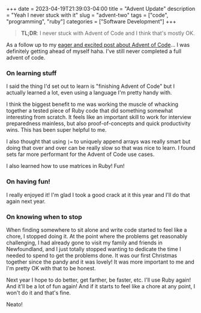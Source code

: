 +++
date = 2023-04-19T21:39:03-04:00
title = "Advent Update"
description = "Yeah I never stuck with it"
slug = "advent-two"
tags = ["code", "programming", "ruby"]
categories = ["Software Development"]
+++

> **TL;DR**: I never stuck with Advent of Code and I think that's mostly OK.

As a follow up to my [eager and excited post about Advent of Code](/posts/advent-one)... I was definitely getting ahead of myself haha. I've still never completed a full advent of code.

### On learning stuff

I said the thing I'd set out to learn is "finishing Advent of Code" but I actually learned a lot, even using a language I'm pretty handy with.

I think the biggest benefit to me was working the muscle of whacking together a tested piece of Ruby code that did something somewhat interesting from scratch. It feels like an important skill to work for interview preparedness mainless, but also proof-of-concepts and quick productivity wins. This has been super helpful to me.

I also thought that using `|=` to uniquely append arrays was really smart but doing that over and over can be really slow so that was nice to learn. I found sets far more performant for the Advent of Code use cases.

I also learned how to use matrices in Ruby! Fun!

### On having fun!

I really enjoyed it! I'm glad I took a good crack at it this year and I'll do that again next year.

### On knowing when to stop

When finding somewhere to sit alone and write code started to feel like a chore, I stopped doing it. At the point where the problems get reasonably challenging, I had already gone to visit my family and friends in Newfoundland, and I just totally stopped wanting to dedicate the time I needed to spend to get the problems done. It was our first Christmas together since the pandy and it was lovely! It was more important to me and I'm pretty OK with that to be honest.

Next year I hope to do better, get farther, be faster, etc. I'll use Ruby again! And it'll be a lot of fun again! And if it starts to feel like a chore at any point, I won't do it and that's fine.

Neato!
